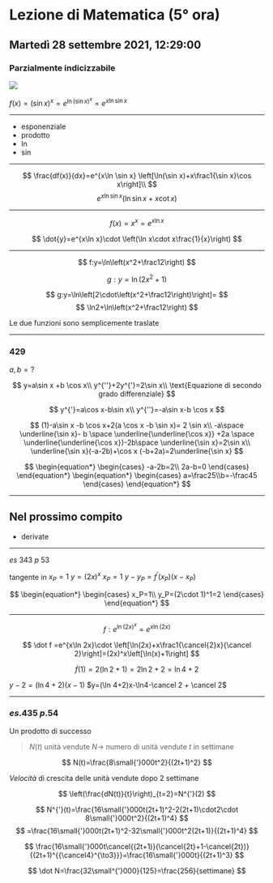 # Lezione di Matematica (5° ora)
## Martedì 28 settembre 2021, 12:29:00

### Parzialmente indicizzabile

![](https://i.imgur.com/6TDymk5.jpg)


$f(x)=\left(\sin x\right)^x=e^{\ln(\sin x)^x}=e^{x\ln\sin x}$

---

* esponenziale
* prodotto
* $\ln$
* $\sin$


---

$$
\frac{df(x)}{dx}=e^{x\ln \sin x} \left[\ln(\sin x)+x\frac1{\sin x}\cos x\right]\\
$$
$$
e^{x\ln \sin x}\left(\ln \sin x +x \cot x \right)
$$

---

$$
f(x)=x^x=e^{x\ln x}
$$

$$
\dot{y}=e^{x\ln x}\cdot \left(\ln x\cdot  x\frac{1}{x}\right)
$$

---

$$
f:y=\ln\left(x^2+\frac12\right)
$$


$$
g:y=\ln(2x^2+1)
$$


$$
g:y=\ln\left[2\cdot\left(x^2+\frac12\right)\right]=
$$
$$
\ln2+\ln\left(x^2+\frac12\right)
$$


Le due funzioni sono semplicemente traslate


---

### $429$


$a,b = ?$

$$
y=a\sin x +b \cos x\\
y^{''}+2y^{'}=2\sin x\\
\text{Equazione di secondo grado differenziale}
$$


$$
y^{'}=a\cos x-b\sin x\\
y^{''}=-a\sin x-b \cos x
$$


$$
(1)-a\sin x -b \cos x+2(a \cos x -b \sin x)= 2 \sin x\\
-a\space \underline{\sin x}- b \space \underline{\underline{\cos x}} +2a \space \underline{\underline{\cos x}}-2b\space \underline{\sin x}=2\sin x\\
\underline{\sin x}(-a-2b)+\cos x (-b+2a)=2\underline{\sin x}
$$

$$
\begin{equation*} \begin{cases}
-a-2b=2\\
2a-b=0
 \end{cases} \end{equation*}
 \begin{equation*} \begin{cases} a=\frac25\\b=-\frac45 \end{cases} \end{equation*}
$$


---

## Nel prossimo compito
* derivate

---

$es$ $343$ $p$ $53$

tangente in $x_P=1$
$y=(2x)^x$   $x_P=1$ $y-y_P=f^{'}(x_P)(x-x_P)$



$$
\begin{equation*} \begin{cases}
x_P=1\\
y_P=(2\cdot 1)^1=2 \end{cases} \end{equation*}
$$

---

$$
f:e^{\ln(2x)^x}=e^{x\ln(2x)}
$$


$$
\dot f =e^{x\ln 2x}\cdot \left[\ln(2x)+x\frac1{\cancel{2}x}{\cancel 2}\right]=(2x)^x\left[\ln(x)+1\right]
$$


$$
\dot f(1)=2(\ln2+1)=2\ln2+2=\ln4+2
$$



$y-2=(\ln 4+2)(x-1)$
$y=(\ln 4+2)x-\ln4-\cancel 2 + \cancel 2$

---
### $es.435$ $p.54$
Un prodotto di successo

> $N(t)$ unità vendute $N\to$ numero di unità vendute
> $t$ in settimane 

$$
N(t)=\frac{8\small{'}000t^2}{(2t+1)^2}
$$

$Velocità$ di crescita delle unità vendute dopo $2$ settimane

$$
\left(\frac{dN(t)}{t}\right)_{t=2}=N^{'}(2)
$$


$$
N^{'}(t)=\frac{16\small{'}000t(2t+1)^2-2(2t+1)\cdot2\cdot 8\small{'}000t^2}{(2t+1)^4}
$$
$$
=\frac{16\small{'}000t(2t+1)^2-32\small{'}000t^2(2t+1)}{(2t+1)^4}
$$

$$
\frac{16\small{'}000t\cancel{(2t+1)}(\cancel{2t}+1-\cancel{2t})}{(2t+1)^{{\cancel4}^{\to3}}}=\frac{16\small{'}000t}{(2t+1)^3}
$$


$$
\dot N=\frac{32\small^{'}000}{125}=\frac{256}{settimane}
$$
<!--stackedit_data:
eyJoaXN0b3J5IjpbMTc2MjUzMTg5OSw2NjMzODE3MjAsODI4Mj
Y1NjQ3LDEzOTQwNDU4NDYsMTA5MDI2NDg3NF19
-->